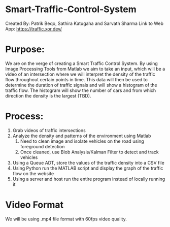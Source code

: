 # Smart-Traffic-Control-System

Created By: Patrik Beqo, Sathira Katugaha and Sarvath Sharma
Link to Web App: https://traffic.xor.dev/

# Purpose:
We are on the verge of creating a Smart Traffic Control System. By using Image Processing Tools from Matlab we aim to take an input, which will be a video of an intersection where we will interpret the density of the traffic flow throughout certain points in time. This data will then be used to determine the duration of traffic signals and will show a histogram of the traffic flow. The histogram will show the number of cars and from which direction the density is the largest (TBD). 

# Process:
1. Grab videos of traffic intersections
2. Analyze the density and patterns of the environment using Matlab
    1. Need to clean image and isolate vehicles on the road using foreground detection
    2. Once cleaned, use Blob Analysis/Kalman Filter to detect and track vehicles 
3. Using a Queue ADT, store the values of the traffic density into a CSV file
4. Using Python run the MATLAB script and display the graph of the traffic flow on the website
5. Using a server and host run the entire program instead of locally running it


# Video Format
We will be using .mp4 file format with 60fps video quality.
